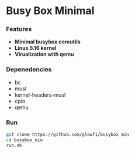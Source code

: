 # Busy Box Minimal

### Features

-   **Minimal busybox coreutils**
-   **Linux 5.16 kernel**
-   **Virualization with qemu**

### Depenedencies

-   bc
-   musl
-   kernel-headers-musl
-   cpio
-   qemu

### Run

```sh
git clone https://github.com/glowfi/busybox_min
cd busybox_min
run.sh
```
